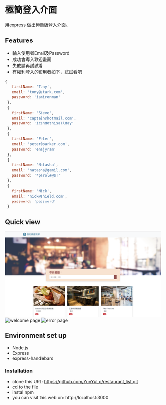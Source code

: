 # 極簡登入介面
用express 做出極簡版登入介面。

## Features
- 輸入使用者Email及Password
- 成功會導入歡迎畫面
- 失敗請再試試看
- 有權利登入的使用者如下，試試看吧

```javascript
{
   firstName: 'Tony',
   email: 'tony@stark.com',
   password: 'iamironman'
 },
 {
   firstName: 'Steve',
   email: 'captain@hotmail.com',
   password: 'icandothisallday'
 },
 {
   firstName: 'Peter',
   email: 'peter@parker.com',
   password: 'enajyram'
 },
 {
   firstName: 'Natasha',
   email: 'natasha@gamil.com',
   password: '*parol#@$!'
 },
 {
   firstName: 'Nick',
   email: 'nick@shield.com',
   password: 'password'
 }
```
## Quick view
![main page](https://raw.githubusercontent.com/YunYuLo/restaurant_list/master/public/img/main.png)
![welcome page]()
![error page]()

## Environment set up
- Node.js
- Express
- express-handlebars

### Installation
- clone this URL: https://github.com/YunYuLo/restaurant_list.git
- cd to the file
- instal npm 
- you can visit this web on: http://localhost:3000
